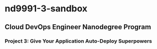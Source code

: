 # nd9991-3-sandbox
## Cloud DevOps Engineer Nanodegree Program
### Project 3: Give Your Application Auto-Deploy Superpowers
